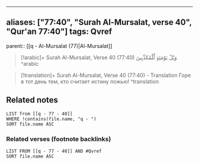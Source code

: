 
---
aliases: ["77:40", "Surah Al-Mursalat, verse 40", "Qur'an 77:40"]
tags: Qvref
---

parent:: [[q - Al-Mursalat (77)|Al-Mursalat]]

> [!arabic]+ Surah Al-Mursalat, Verse 40 (77:40)
> <span class="quran-arabic">وَيْلٌ يَوْمَئِذٍ لِّلْمُكَذِّبِينَ</span>
^arabic

> [!translation]+ Surah Al-Mursalat, Verse 40 (77:40) - Translation
> Горе в тот день тем, кто считает истину ложью!
^translation



## Related notes
```dataview
LIST from [[q - 77 - 40]]
WHERE !contains(file.name, "q - ")
SORT file.name ASC
```

### Related verses (footnote backlinks)
```dataview
LIST FROM [[q - 77 - 40]] AND #Qvref
SORT file.name ASC
```

